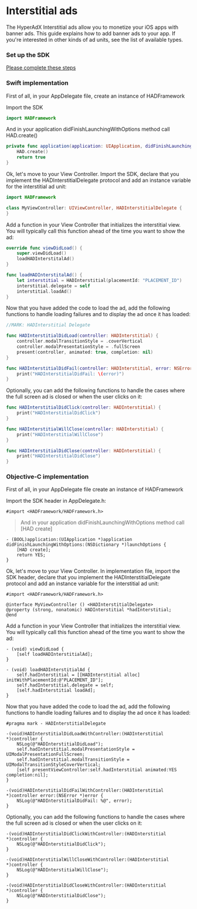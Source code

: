# Interstitial ads


The HyperAdX Interstitial ads allow you to monetize your iOS apps with banner ads. This guide explains how to add banner ads to your app. If you're interested in other kinds of ad units, see the list of available types.

### Set up the SDK

[Please complete these steps](../README.md#set-up-the-sdk)

### Swift implementation

First of all, in your AppDelegate file, create an instance of HADFramework

Import the SDK

```swift
import HADFramework
```

And in your application didFinishLaunchingWithOptions method call HAD.create()

```swift
private func application(application: UIApplication, didFinishLaunchingWithOptions launchOptions: [NSObject: AnyObject]?) -> Bool {
    HAD.create()
    return true
}
```

Ok, let's move to your View Controller. Import the SDK, declare that you implement the HADInterstitialDelegate protocol and add an instance variable for the interstitial ad unit:

```swift
import HADFramework

class MyViewController: UIViewController, HADInterstitialDelegate {
}
```

Add a function in your View Controller that initializes the interstitial view. You will typically call this function ahead of the time you want to show the ad:

```swift
override func viewDidLoad() {
    super.viewDidLoad()
    loadHADInterstitalAd()
}

func loadHADInterstitalAd() {
    let interstitial = HADInterstitial(placementId: "PLACEMENT_ID")
    interstitial.delegate = self
    interstitial.loadAd()
}
```

Now that you have added the code to load the ad, add the following functions to handle loading failures and to display the ad once it has loaded:

```swift
//MARK: HADInterstitial Delegate

func HADInterstitialDidLoad(controller: HADInterstitial) {
    controller.modalTransitionStyle = .coverVertical
    controller.modalPresentationStyle = .fullScreen
    present(controller, animated: true, completion: nil)
}

func HADInterstitialDidFail(controller: HADInterstitial, error: NSError?) {
    print("HADInterstitialDidFail: \(error)")
}
```

Optionally, you can add the following functions to handle the cases where the full screen ad is closed or when the user clicks on it:

```swift
func HADInterstitialDidClick(controller: HADInterstitial) {
    print("HADInterstitialDidClick")
}

func HADInterstitialWillClose(controller: HADInterstitial) {
    print("HADInterstitialWillClose")
}

func HADInterstitialDidClose(controller: HADInterstitial) {
    print("HADInterstitialDidClose")
}
```

### Objective-C implementation

First of all, in your AppDelegate file create an instance of HADFramework

Import the SDK header in AppDelegate.h:

```objective_c
#import <HADFramework/HADFramework.h>
```

> And in your application didFinishLaunchingWithOptions method call [HAD create]

```objective_c
- (BOOL)application:(UIApplication *)application didFinishLaunchingWithOptions:(NSDictionary *)launchOptions {
    [HAD create];
    return YES;
}
```

Ok, let's move to your View Controller. In implementation file, import the SDK header, declare that you implement the HADInterstitialDelegate protocol and add an instance variable for the interstitial ad unit:

```objective_c
#import <HADFramework/HADFramework.h>

@interface MyViewController () <HADInterstitialDelegate>
@property (strong, nonatomic) HADInterstitial *hadInterstitial;
@end
```

Add a function in your View Controller that initializes the interstitial view. You will typically call this function ahead of the time you want to show the ad:

```objective_c
- (void) viewDidLoad {
    [self loadHADInterstitialAd];
}

- (void) loadHADInterstitialAd {
    self.hadInterstitial = [[HADInterstitial alloc] initWithPlacementId:@"PLACEMENT_ID"];
    self.hadInterstitial.delegate = self;
    [self.hadInterstitial loadAd];
}
```

Now that you have added the code to load the ad, add the following functions to handle loading failures and to display the ad once it has loaded:

```objective_c
#pragma mark - HADInterstitialDelegate

-(void)HADInterstitialDidLoadWithController:(HADInterstitial *)controller {
    NSLog(@"HADInterstitialDidLoad");
    self.hadInterstitial.modalPresentationStyle = UIModalPresentationFullScreen;
    self.hadInterstitial.modalTransitionStyle = UIModalTransitionStyleCoverVertical;
    [self presentViewController:self.hadInterstitial animated:YES completion:nil];
}

-(void)HADInterstitialDidFailWithController:(HADInterstitial *)controller error:(NSError *)error {
    NSLog(@"HADInterstitialDidFail: %@", error);
}
```

Optionally, you can add the following functions to handle the cases where the full screen ad is closed or when the user clicks on it:

```objective_c
-(void)HADInterstitialDidClickWithController:(HADInterstitial *)controller {
    NSLog(@"HADInterstitialDidClick");
}

-(void)HADInterstitialWillCloseWithController:(HADInterstitial *)controller {
    NSLog(@"HADInterstitialWillClose");
}

-(void)HADInterstitialDidCloseWithController:(HADInterstitial *)controller {
    NSLog(@"HADInterstitialDidClose");
}
```
